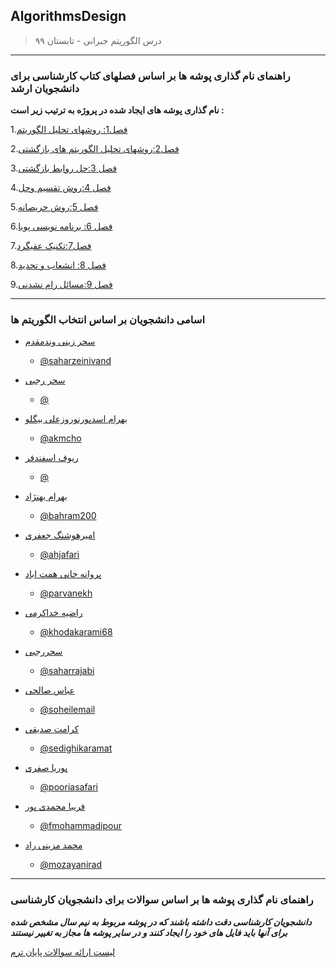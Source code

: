 ## AlgorithmsDesign

> درس الگوریتم جبرانی - تابستان ۹۹



---
### راهنمای نام گذاری پوشه ها بر اساس فصلهای کتاب کارشناسی برای دانشجویان ارشد

**نام گذاری پوشه های ایجاد شده در پروژه به ترتیب زیر است :**

1.[فصل1: روشهای تحلیل الگوریتم](https://github.com/AliRazavi-edu/PNU_3983/tree/master/AlgorithmsDesign/_Chapters/%D9%81%D8%B5%D9%84%20%DB%B1%20-%20%D8%B1%D9%88%D8%B4%D9%87%D8%A7%DB%8C%20%D8%AA%D8%AD%D9%84%DB%8C%D9%84%20%D8%A7%D9%84%DA%AF%D9%88%D8%B1%DB%8C%D8%AA%D9%85)

2.[فصل2:روشهای تحلیل الگوریتم های بازگشتی](https://github.com/AliRazavi-edu/PNU_3983/tree/master/AlgorithmsDesign/_Chapters/%D9%81%D8%B5%D9%84%20%DB%B2%20-%20%D8%B1%D9%88%D8%B4%D9%87%D8%A7%DB%8C%20%D8%AA%D8%AD%D9%84%DB%8C%D9%84%20%D8%A7%D9%84%DA%AF%D9%88%D8%B1%DB%8C%D8%AA%D9%85%20%D9%87%D8%A7%DB%8C%20%D8%A8%D8%A7%D8%B2%DA%AF%D8%B4%D8%AA%DB%8C)

3.[فصل 3:حل روابط بازگشتی](https://github.com/AliRazavi-edu/PNU_3983/tree/master/AlgorithmsDesign/_Chapters/%D9%81%D8%B5%D9%84%20%DB%B3%20-%20%D8%AD%D9%84%20%D8%B1%D9%88%D8%A7%D8%A8%D8%B7%20%D8%A8%D8%A7%D8%B2%DA%AF%D8%B4%D8%AA%DB%8C)

4.[فصل 4:روش تقسیم وحل](https://github.com/AliRazavi-edu/PNU_3983/tree/master/AlgorithmsDesign/_Chapters/%D9%81%D8%B5%D9%84%20%DB%B4%20-%20%D8%B1%D9%88%D8%B4%20%D8%AA%D9%82%D8%B3%DB%8C%D9%85%20%D9%88%D8%AD%D9%84)

5.[فصل 5:روش حریصانه](https://github.com/AliRazavi-edu/PNU_3983/tree/master/AlgorithmsDesign/_Chapters/%D9%81%D8%B5%D9%84%20%DB%B5%20-%20%D8%B1%D9%88%D8%B4%20%D8%AD%D8%B1%DB%8C%D8%B5%D8%A7%D9%86%D9%87)

6.[فصل 6: برنامه نویسی پویا](https://github.com/AliRazavi-edu/PNU_3983/tree/master/AlgorithmsDesign/_Chapters/%D9%81%D8%B5%D9%84%20%DB%B6%20-%20%D8%A8%D8%B1%D9%86%D8%A7%D9%85%D9%87%20%D9%86%D9%88%DB%8C%D8%B3%DB%8C%20%D9%BE%D9%88%DB%8C%D8%A7)

7.[فصل7:تکنیک عقبگرد](https://github.com/AliRazavi-edu/PNU_3983/tree/master/AlgorithmsDesign/_Chapters/%D9%81%D8%B5%D9%84%20%DB%B7%20-%20%D8%AA%DA%A9%D9%86%DB%8C%DA%A9%20%D8%B9%D9%82%D8%A8%DA%AF%D8%B1%D8%AF)

8.[فصل 8: انشعاب و تحدید](https://github.com/AliRazavi-edu/PNU_3983/tree/master/AlgorithmsDesign/_Chapters/%D9%81%D8%B5%D9%84%20%DB%B8%20-%20%D8%A7%D9%86%D8%B4%D8%B9%D8%A7%D8%A8%20%D9%88%20%D8%AA%D8%AD%D8%AF%DB%8C%D8%AF)

9.[فصل 9:مسائل رام نشدنی](https://github.com/AliRazavi-edu/PNU_3983/tree/master/AlgorithmsDesign/_Chapters/%D9%81%D8%B5%D9%84%20%DB%B9%20-%20%D9%85%D8%B3%D8%A7%D8%A6%D9%84%20%D8%B1%D8%A7%D9%85%20%D9%86%D8%B4%D8%AF%D9%86%DB%8C)




---
### اسامی دانشجویان بر اساس انتخاب الگوریتم ها

+ [سحر زینی وندمقدم]( https://saharzeinivand.github.io/)  
  - [@saharzeinivand](https://github.com/saharzeinivand)
 
 
 
+ [سحر رجبی]( )  
  - [@](http://github.com/Saharrajabi)
  
 
 
 
+ [بهرام اسدپورنوروزعلی بیگلو]( )  
  - [@akmcho](https://github.com/akmcho)





+ [ریوف اسفندفر]( )  
  - [@]()
  
  
  
  
  
+ [بهرام بهنژاد](https://bahram200.github.io/Behnejad/ )  
  - [@bahram200](https://github.com/bahram200)
  
  
  
+ [امیرهوشنگ جعفری](https://ahjafari.github.io )  
  - [@ahjafari](https://github.com/ahjafari/amirhjafari)
  
  
  
  
+ [پروانه خانی همت اباد]( https://parvanekh.github.io)  
  - [@parvanekh]()
  
  
  
  
+ [راضیه خداکرمی](https://khodakarami68.github.io/ )  
  - [@khodakarami68]( http://github.com/khodakarami68)
  
  
  
  
+ [سحررجبی](https://saharrajabi.github.io )  
  - [@saharrajabi](https://github.com/Saharrajabi)
 
 
 
 
+ [عباس صالحی](https://soheilemail.github.io/ )  
  - [@soheilemail]()
  
  
  
  
  
+ [کرامت صدیقی]( )  
  - [@sedighikaramat](https://github.com/sedighikaramat)
  
  
  
  
  
  
+ [پوریا صفری]( https://pooriasafari.github.io)  
  - [@pooriasafari]()
  
  
  
  
  
+ [فریبا محمدی پور](https://fmohammadipour.github.io/ )  
  - [@fmohammadipour](https://github.com/fmohammadipour)
 
 
 
  
+ [محمد مزینی راد]( https://mozayanirad.github.io/)  
  - [@mozayanirad](https://github.com/mozayanirad)
  
  
  
---
### راهنمای نام گذاری پوشه ها بر اساس سوالات برای دانشجویان کارشناسی

***دانشجویان کارشناسی دقت داشته باشند که در پوشه مربوط به نیم سال مشخص شده برای آنها باید فایل های خود را ایجاد کنند و در سایر پوشه ها مجاز به تغییر نیستند***
 
 [لیست ارائه سوالات پایان ترم](https://github.com/AliRazavi-edu/PNU_3983/blob/master/AlgorithmsDesign/list.pdf)
